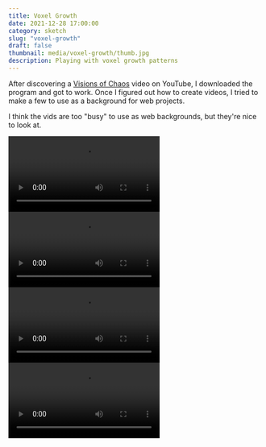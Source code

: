 ```yaml
---
title: Voxel Growth
date: 2021-12-28 17:00:00
category: sketch
slug: "voxel-growth"
draft: false
thumbnail: media/voxel-growth/thumb.jpg
description: Playing with voxel growth patterns
---
```


After discovering a [Visions of Chaos](https://www.softology.com.au/voc.htm) video on YouTube, I downloaded the program and got to work. Once I figured out how to create videos, I tried to make a few to use as a background for web projects.

I think the vids are too "busy" to use as web backgrounds, but they're nice to look at.

<video controls loop>
  <source src="/media/voxel-growth/portfolio-bg-1.mp4" type="video/mp4" />
</video>

<video controls loop>
  <source src="/media/voxel-growth/portfolio-bg-2.mp4" type="video/mp4" />
</video>

<video controls loop>
  <source src="/media/voxel-growth/portfolio-bg-3.mp4" type="video/mp4" />
</video>

<video controls loop>
  <source src="/media/voxel-growth/portfolio-bg-4.mp4" type="video/mp4" />
</video>
